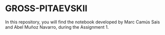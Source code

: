 # GROSS-PITAEVSKII
In this repository, you will find the notebook developed by Marc Camús Sais and Abel Muñoz Navarro, during the Assignment 1.

